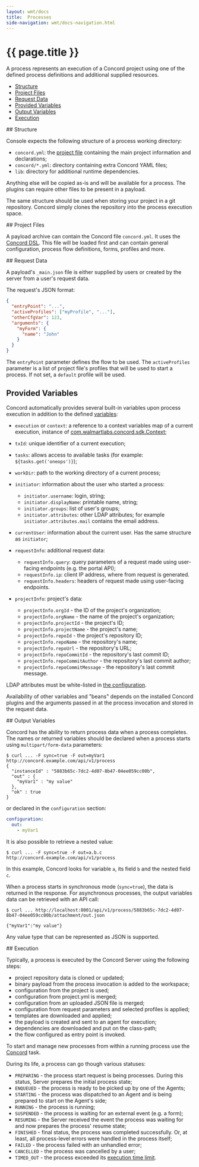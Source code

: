 ```yaml
---
layout: wmt/docs
title:  Processes
side-navigation: wmt/docs-navigation.html
---
```


# {{ page.title }}

A process represents an execution of a Concord project using one of the
defined process definitions and additional supplied resources.

- [Structure](#structure)
- [Project Files](#project-files)
- [Request Data](#request-data)
- [Provided Variables](#variables) 
- [Output Variables](#output-variables)
- [Execution](#execution)

<a name="structure"/>
## Structure

Console expects the following structure of a process working directory:

- `concord.yml`: the [project file](#project-file) containing the main project
information and declarations;
- `concord/*.yml`: directory containing extra Concord YAML files;
- `lib`: directory for additional runtime dependencies.

Anything else will be copied as-is and will be available for a process. The
plugins can require other files to be present in a payload.

The same structure should be used when storing your project in a git repository.
Concord simply clones the repository into the process execution space.

<a name="project-files"/>
## Project Files

A payload archive can contain the Concord file `concord.yml`. It uses the
[Concord DSL](./concord-dsl.html). This file will be loaded first and can
contain general configuration, process flow definitions, forms, profiles and
more.

<a name="request-data"/>
## Request Data

A payload's `_main.json` file is either supplied by users or created by the
server from a user's request data.

The request's JSON format:

```json
{
  "entryPoint": "...",
  "activeProfiles": ["myProfile", "..."],
  "otherCfgVar": 123,
  "arguments": {
    "myForm": {
      "name": "John"
    }
  }
}
```

The `entryPoint` parameter defines the flow to be used. The 
`activeProfiles` parameter is a list of project file's profiles that will be
used to start a process. If not set, a `default` profile will be used.

<a name="variables"/>

## Provided Variables

Concord automatically provides several built-in variables upon process
execution in addition to the defined [variables](./concord-dsl.html#variables):

- `execution` or `context`: a reference to a context variables map of a current execution,
instance of [com.walmartlabs.concord.sdk.Context](https://github.com/walmartlabs/concord/blob/master/sdk/src/main/java/com/walmartlabs/concord/sdk/Context.java);
- `txId`: unique identifier of a current execution;
- `tasks`: allows access to available tasks (for example:
  `${tasks.get('oneops')}`);
- `workDir`: path to the working directory of a current process;
- `initiator`: information about the user who started a process:
  - `initiator.username`: login, string;
  - `initiator.displayName`: printable name, string;
  - `initiator.groups`: list of user's groups;
  - `initiator.attributes`: other LDAP attributes; for example `initiator.attributes.mail` contains the email address.
- `currentUser`: information about the current user. Has the same structure
  as `initiator`;
- `requestInfo`: additional request data:
  - `requestInfo.query`: query parameters of a request made using user-facing
    endpoints (e.g. the portal API);
  - `requestInfo.ip`: client IP address, where from request is generated.
  - `requestInfo.headers`: headers of request made using user-facing endpoints.

- `projectInfo`: project's data:
  - `projectInfo.orgId` - the ID of the project's organization;
  - `projectInfo.orgName` - the name of the project's organization;
  - `projectInfo.projectId` - the project's ID;
  - `projectInfo.projectName` - the project's name;
  - `projectInfo.repoId` - the project's repository ID;
  - `projectInfo.repoName` - the repository's name;
  - `projectInfo.repoUrl` - the repository's URL;
  - `projectInfo.repoCommitId` - the repository's last commit ID;
  - `projectInfo.repoCommitAuthor` - the repository's last commit author;
  - `projectInfo.repoCommitMessage` - the repository's last commit message.

LDAP attributes must be white-listed in [the configuration](./configuration.html#ldap).

Availability of other variables and "beans" depends on the installed Concord
plugins and the arguments passed in at the process invocation and stored in the
request data.

<a name="output-variables"/>
## Output Variables

Concord has the ability to return process data when a process completes.
The names or returned variables should be declared when a process starts
using `multipart/form-data` parameters:

```
$ curl ... -F sync=true -F out=myVar1 http://concord.example.com/api/v1/process
{
  "instanceId" : "5883b65c-7dc2-4d07-8b47-04ee059cc00b",
  "out" : {
    "myVar1" : "my value"
  },
  "ok" : true
}
```

or declared in the `configuration` section:

```yaml
configuration:
  out:
    - myVar1
```

It is also possible to retrieve a nested value:

```
$ curl ... -F sync=true -F out=a.b.c http://concord.example.com/api/v1/process
```

In this example, Concord looks for variable `a`, its field `b` and
the nested field `c`.

When a process starts in synchronous mode (`sync=true`), the data is
returned in the response. For asynchronous processes, the output variables data
can be retrieved with an API call:

```
$ curl ... http://localhost:8001/api/v1/process/5883b65c-7dc2-4d07-8b47-04ee059cc00b/attachment/out.json

{"myVar1":"my value"}
```

Any value type that can be represented as JSON is supported.

<a name="execution"/>
## Execution

Typically, a process is executed by the Concord Server using the following steps: 

- project repository data is cloned or updated;
- binary payload from the process invocation is added to the workspace;
- configuration from the project is used;
- configuration from project.yml is merged;
- configuration from an uploaded JSON file is merged;
- configuration from request parameters and selected profiles is applied;
- templates are downloaded and applied;
- the payload is created and sent to an agent for execution;
- dependencies are downloaded and put on the class-path;
- the flow configured as entry point is invoked.

To start and manage new processes from within a running process use 
the [Concord](../plugins/concord.html) task.

During its life, a process can go though various statuses:
- `PREPARING` - the process start request is being processes. During this
status, Server prepares the initial process state;
- `ENQUEUED` - the process is ready to be picked up by one of the Agents;
- `STARTING` - the process was dispatched to an Agent and is being prepared to
start on the Agent's side;
- `RUNNING` - the process is running;
- `SUSPENDED` - the process is waiting for an external event (e.g. a form);
- `RESUMING` - the Server received the event the process was waiting for and
now prepares the process' resume state;
- `FINISHED` - final status, the process was completed successfully. Or, at
least, all process-level errors were handled in the process itself;
- `FAILED` - the process failed with an unhandled error;
- `CANCELLED` - the process was cancelled by a user;
- `TIMED_OUT` - the process exceeded its
[execution time limit](./concord-dsl.html#process-timeout).
